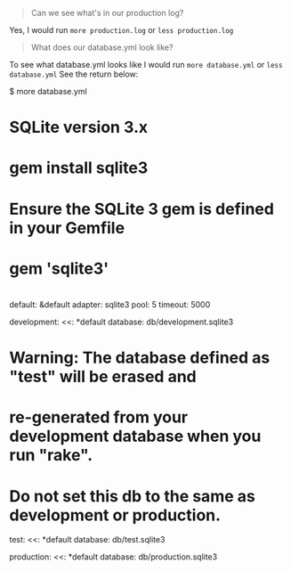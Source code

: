 > Can we see what's in our production log?

Yes, I would run `more production.log` or `less production.log`

> What does our database.yml look like?

To see what database.yml looks like I would run `more database.yml` or `less database.yml`
See the return below:

$ more database.yml
# SQLite version 3.x
#   gem install sqlite3
#
#   Ensure the SQLite 3 gem is defined in your Gemfile
#   gem 'sqlite3'
#
default: &default
  adapter: sqlite3
  pool: 5
  timeout: 5000

development:
  <<: *default
  database: db/development.sqlite3

# Warning: The database defined as "test" will be erased and
# re-generated from your development database when you run "rake".
# Do not set this db to the same as development or production.
test:
  <<: *default
  database: db/test.sqlite3

production:
  <<: *default
  database: db/production.sqlite3
